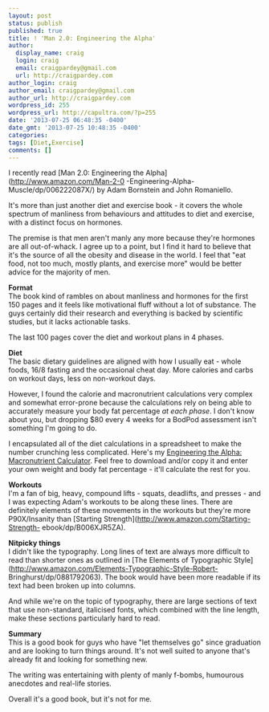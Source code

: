 ```yaml
---
layout: post
status: publish
published: true
title: ! 'Man 2.0: Engineering the Alpha'
author:
  display_name: craig
  login: craig
  email: craigpardey@gmail.com
  url: http://craigpardey.com
author_login: craig
author_email: craigpardey@gmail.com
author_url: http://craigpardey.com
wordpress_id: 255
wordpress_url: http://capultra.com/?p=255
date: '2013-07-25 06:48:35 -0400'
date_gmt: '2013-07-25 10:48:35 -0400'
categories:
tags: [Diet,Exercise]
comments: []
---
```


I recently read [Man 2.0: Engineering the Alpha](http://www.amazon.com/Man-2-0
-Engineering-Alpha-Muscle/dp/006222087X/) by Adam Bornstein and John
Romaniello.

It's more than just another diet and exercise book - it covers the whole
spectrum of manliness from behaviours and attitudes to diet and exercise, with
a distinct focus on hormones.

The premise is that men aren't manly any more because they're hormones are all
out-of-whack. I agree up to a point, but I find it hard to believe that it's
the source of all the obesity and disease in the world. I feel that "eat food,
not too much, mostly plants, and exercise more" would be better advice for the
majority of men.

**Format**  
The book kind of rambles on about manliness and hormones for the first 150
pages and it feels like motivational fluff without a lot of substance. The
guys certainly did their research and everything is backed by scientific
studies, but it lacks actionable tasks.

The last 100 pages cover the diet and workout plans in 4 phases.

**Diet**  
The basic dietary guidelines are aligned with how I usually eat - whole foods,
16/8 fasting and the occasional cheat day. More calories and carbs on workout
days, less on non-workout days.

However, I found the calorie and macronutrient calculations very complex and
somewhat error-prone because the calculations rely on being able to accurately
measure your body fat percentage _at each phase_. I don't know about you, but
dropping $80 every 4 weeks for a BodPod assessment isn't something I'm going
to do.

I encapsulated all of the diet calculations in a spreadsheet to make the
number crunching less complicated. Here's my [Engineering the Alpha:
Macronutrient Calculator](https://docs.google.com/spreadsheets/d/1wwuEV2czRFogBl4fR4gDphfIy3IQTnohKH6GOiJEGOE/copy). Feel free to
download and/or copy it and enter your own weight and body fat percentage -
it'll calculate the rest for you.

**Workouts**  
I'm a fan of big, heavy, compound lifts - squats, deadlifts, and presses - and
I was expecting Adam's workouts to be along these lines. There are definitely
elements of these movements in the workouts but they're more P90X/Insanity
than [Starting Strength](http://www.amazon.com/Starting-Strength-
ebook/dp/B006XJR5ZA).

**Nitpicky things**  
I didn't like the typography. Long lines of text are always more difficult to
read than shorter ones as outlined in [The Elements of Typographic
Style](http://www.amazon.com/Elements-Typographic-Style-Robert-
Bringhurst/dp/0881792063). The book would have been more readable if its text
had been broken up into columns.

And while we're on the topic of typography, there are large sections of text
that use non-standard, italicised fonts, which combined with the line length,
make these sections particularly hard to read.

**Summary**  
This is a good book for guys who have "let themselves go" since graduation and
are looking to turn things around. It's not well suited to anyone that's
already fit and looking for something new.

The writing was entertaining with plenty of manly f-bombs, humourous anecdotes
and real-life stories.

Overall it's a good book, but it's not for me.

